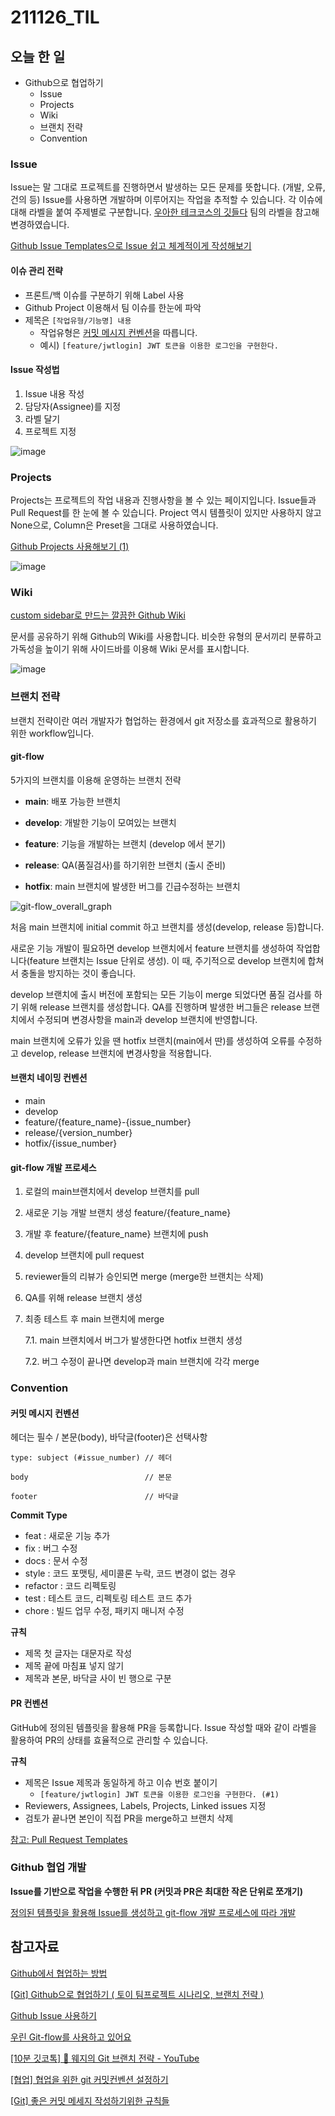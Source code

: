 # 211126_TIL

## 오늘 한 일

- Github으로 협업하기
  - Issue
  - Projects
  - Wiki
  - 브랜치 전략
  - Convention



### Issue

Issue는 말 그대로 프로젝트를 진행하면서 발생하는 모든 문제를 뜻합니다. (개발, 오류, 건의 등) Issue를 사용하면 개발하며 이루어지는 작업을 추적할 수 있습니다. 각 이슈에 대해 라벨을 붙여 주제별로 구분합니다. [우아한 테크코스의 깃들다](https://github.com/woowacourse-teams/2021-pick-git/labels) 팀의 라벨을 참고해 변경하였습니다.

[Github Issue Templates으로 Issue 쉽고 체계적이게 작성해보기](https://velog.io/@yulhee741/Github-Issue-Templates%EC%9C%BC%EB%A1%9C-Issue-%EC%89%BD%EA%B3%A0-%EC%B2%B4%EA%B3%84%EC%A0%81%EC%9D%B4%EA%B2%8C-%EC%9E%91%EC%84%B1%ED%95%B4%EB%B3%B4%EA%B8%B0)



#### 이슈 관리 전략

- 프론트/백 이슈를 구분하기 위해 Label 사용
- Github Project 이용해서 팀 이슈를 한눈에 파악
- 제목은 `[작업유형/기능명] 내용` 
  - 작업유형은 [커밋 메시지 컨벤션](https://doublesprogramming.tistory.com/256)을 따릅니다.
  - 예시) `[feature/jwtlogin] JWT 토큰을 이용한 로그인을 구현한다.`



#### Issue 작성법

1. Issue 내용 작성
2. 담당자(Assignee)를 지정
3. 라벨 달기
4. 프로젝트 지정

![image](https://user-images.githubusercontent.com/82589401/143551434-aa0de690-5b6d-4b84-a2e6-620cd2a8b55a.png)



### Projects

Projects는 프로젝트의 작업 내용과 진행사항을 볼 수 있는 페이지입니다. Issue들과 Pull Request를 한 눈에 볼 수 있습니다. Project 역시 템플릿이 있지만 사용하지 않고 None으로, Column은 Preset을 그대로 사용하였습니다.

[Github Projects 사용해보기 (1)](https://zeddios.tistory.com/1194)

![image](https://user-images.githubusercontent.com/82589401/143546173-e669161f-d0a7-4ba3-9428-31d053038b23.png)



### Wiki

[custom sidebar로 만드는 깔끔한 Github Wiki](https://velog.io/@goody/custom-sidebar%EB%A1%9C-%EB%A7%8C%EB%93%9C%EB%8A%94-%EA%B9%94%EB%81%94%ED%95%9C-Github-Wiki)

문서를 공유하기 위해 Github의 Wiki를 사용합니다. 비슷한 유형의 문서끼리 분류하고 가독성을 높이기 위해 사이드바를 이용해 Wiki 문서를 표시합니다.

![image](https://user-images.githubusercontent.com/82589401/143425667-26da2afc-78f0-48f8-a588-7ba2d4ea88f8.png)



### 브랜치 전략

브랜치 전략이란 여러 개발자가 협업하는 환경에서 git 저장소를 효과적으로 활용하기 위한 workflow입니다.

#### git-flow
5가지의 브랜치를 이용해 운영하는 브랜치 전략

- **main**: 배포 가능한 브랜치

- **develop**: 개발한 기능이 모여있는 브랜치

- **feature**: 기능을 개발하는 브랜치 (develop 에서 분기)

- **release**: QA(품질검사)를 하기위한 브랜치 (출시 준비)

- **hotfix**: main 브랜치에 발생한 버그를 긴급수정하는 브랜치

![git-flow_overall_graph](https://techblog.woowahan.com/wp-content/uploads/img/2017-10-30/git-flow_overall_graph.png)



처음 main 브랜치에 initial commit 하고 브랜치를 생성(develop, release 등)합니다.

새로운 기능 개발이 필요하면 develop 브랜치에서 feature 브랜치를 생성하여 작업합니다(feature 브랜치는 Issue 단위로 생성).  이 때, 주기적으로 develop 브랜치에 합쳐서 충돌을 방지하는 것이 좋습니다.

develop 브랜치에 출시 버전에 포함되는 모든 기능이 merge 되었다면 품질 검사를 하기 위해 release 브랜치를 생성합니다. QA를 진행하며 발생한 버그들은 release 브랜치에서 수정되며 변경사항을 main과 develop 브랜치에 반영합니다.

main 브랜치에 오류가 있을 땐 hotfix 브랜치(main에서 딴)를 생성하여 오류를 수정하고 develop, release 브랜치에 변경사항을 적용합니다.



#### 브랜치 네이밍 컨벤션

- main
- develop
- feature/{feature_name}-{issue_number}
- release/{version_number}
- hotfix/{issue_number}



#### git-flow 개발 프로세스

1. 로컬의 main브랜치에서 develop 브랜치를 pull
2. 새로운 기능 개발 브랜치 생성 feature/{feature_name}
3. 개발 후 feature/{feature_name} 브랜치에 push
4. develop 브랜치에 pull request
5. reviewer들의 리뷰가 승인되면 merge (merge한 브랜치는 삭제)
6. QA를 위해 release 브랜치 생성
7. 최종 테스트 후 main 브랜치에 merge

   7.1. main 브랜치에서 버그가 발생한다면 hotfix 브랜치 생성

   7.2. 버그 수정이 끝나면 develop과 main 브랜치에 각각 merge



### Convention

#### 커밋 메시지 컨벤션

헤더는 필수 / 본문(body), 바닥글(footer)은 선택사항

```
type: subject (#issue_number) // 헤더

body                          // 본문

footer                        // 바닥글
```

**Commit Type**

- feat : 새로운 기능 추가
- fix : 버그 수정
- docs : 문서 수정
- style : 코드 포맷팅, 세미콜론 누락, 코드 변경이 없는 경우
- refactor : 코드 리펙토링
- test : 테스트 코드, 리펙토링 테스트 코드 추가
- chore : 빌드 업무 수정, 패키지 매니저 수정

**규칙**

- 제목 첫 글자는 대문자로 작성
- 제목 끝에 마침표 넣지 않기
- 제목과 본문, 바닥글 사이 빈 행으로 구분



#### PR 컨벤션

GitHub에 정의된 템플릿을 활용해 PR을 등록합니다. Issue 작성할 때와 같이 라벨을 활용하여 PR의 상태를 효율적으로 관리할 수 있습니다. 

**규칙**

- 제목은 Issue 제목과 동일하게 하고 이슈 번호 붙이기
  - `[feature/jwtlogin] JWT 토큰을 이용한 로그인을 구현한다. (#1)`
- Reviewers, Assignees, Labels, Projects, Linked issues 지정
- 검토가 끝나면 본인이 직접 PR을 merge하고 브랜치 삭제

[참고: Pull Request Templates](https://vgpena.github.io/github-templates/)




### Github 협업 개발

**Issue를 기반으로 작업을 수행한 뒤 PR (커밋과 PR은 최대한 작은 단위로 쪼개기)**

<u>정의된 템플릿을 활용해 Issue를 생성하고 git-flow 개발 프로세스에 따라 개발</u>

 

## 참고자료

[Github에서 협업하는 방법](https://velog.io/@cos/Github%EC%97%90%EC%84%9C-%ED%98%91%EC%97%85%ED%95%98%EB%8A%94-%EB%B0%A9%EB%B2%95)

[[Git] Github으로 협업하기 ( 토이 팀프로젝트 시나리오, 브랜치 전략 )](https://victorydntmd.tistory.com/91)

[Github Issue 사용하기](https://yagom.net/forums/topic/github-issue-%EC%82%AC%EC%9A%A9%ED%95%98%EA%B8%B0/)

[우린 Git-flow를 사용하고 있어요](https://techblog.woowahan.com/2553/)

[[10분 깃코톡] 🍟 웨지의 Git 브랜치 전략 - YouTube](https://www.youtube.com/watch?v=jeaf8OXYO1g)

[[협업] 협업을 위한 git 커밋컨벤션 설정하기](https://overcome-the-limits.tistory.com/entry/%ED%98%91%EC%97%85-%ED%98%91%EC%97%85%EC%9D%84-%EC%9C%84%ED%95%9C-%EA%B8%B0%EB%B3%B8%EC%A0%81%EC%9D%B8-git-%EC%BB%A4%EB%B0%8B%EC%BB%A8%EB%B2%A4%EC%85%98-%EC%84%A4%EC%A0%95%ED%95%98%EA%B8%B0)

[[Git] 좋은 커밋 메세지 작성하기위한 규칙들](https://beomseok95.tistory.com/328)

